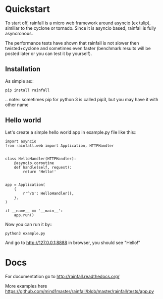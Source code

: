 Quickstart
====================================

To start off, rainfall is a micro web framework around asyncio (ex tulip), similiar to the cyclone or tornado. Since it is asyncio based, rainfall is fully asyncronous.

The performance tests have shown that rainfall is not slower then twisted+cyclone and sometimes even faster (benchmark results will be posted later or you can test it by yourself).


Installation
------------------------------------

As simple as::

    pip install rainfall

.. note::
    sometimes pip for python 3 is called pip3, but you may have it with other name


Hello world
------------------------------------

Let's create a simple hello world app in example.py file like this::

    import asyncio
    from rainfall.web import Application, HTTPHandler


    class HelloHandler(HTTPHandler):
        @asyncio.coroutine
        def handle(self, request):
            return 'Hello!'


    app = Application(
        {
            r'^/$': HelloHandler(),
        },
    )

    if __name__ == '__main__':
        app.run()

Now you can run it by::

    python3 example.py

And go to http://127.0.0.1:8888 in browser, you should see "Hello!"

Docs
======================================

For documentation go to http://rainfall.readthedocs.org/

More examples here https://github.com/mind1master/rainfall/blob/master/rainfall/tests/app.py
